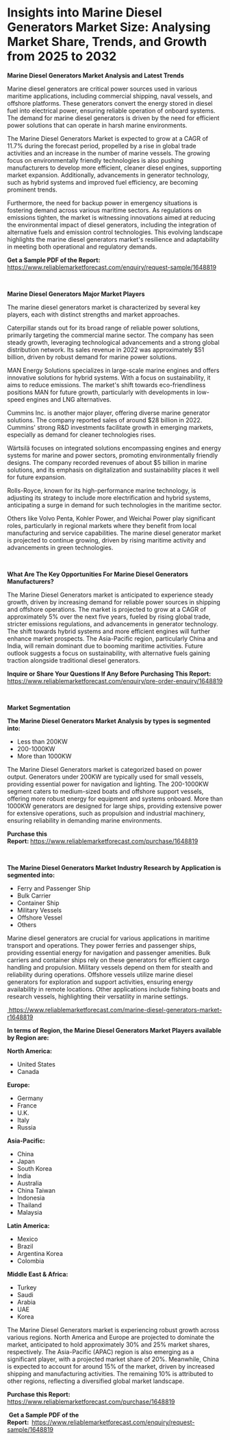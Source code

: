 <p><h1>Insights into Marine Diesel Generators Market Size: Analysing Market Share, Trends, and Growth from 2025 to 2032</h1></p><p><strong>Marine Diesel Generators Market Analysis and Latest Trends</strong></p>
<p><p>Marine diesel generators are critical power sources used in various maritime applications, including commercial shipping, naval vessels, and offshore platforms. These generators convert the energy stored in diesel fuel into electrical power, ensuring reliable operation of onboard systems. The demand for marine diesel generators is driven by the need for efficient power solutions that can operate in harsh marine environments.</p><p>The Marine Diesel Generators Market is expected to grow at a CAGR of 11.7% during the forecast period, propelled by a rise in global trade activities and an increase in the number of marine vessels. The growing focus on environmentally friendly technologies is also pushing manufacturers to develop more efficient, cleaner diesel engines, supporting market expansion. Additionally, advancements in generator technology, such as hybrid systems and improved fuel efficiency, are becoming prominent trends.</p><p>Furthermore, the need for backup power in emergency situations is fostering demand across various maritime sectors. As regulations on emissions tighten, the market is witnessing innovations aimed at reducing the environmental impact of diesel generators, including the integration of alternative fuels and emission control technologies. This evolving landscape highlights the marine diesel generators market's resilience and adaptability in meeting both operational and regulatory demands.</p></p>
<p><strong>Get a Sample PDF of the Report:&nbsp;</strong> <a href="https://www.reliablemarketforecast.com/enquiry/request-sample/1648819?utm_campaign=2994&utm_medium=2&utm_source=Github&utm_content=ia&utm_term=16042025&utm_id=marine-diesel-generators">https://www.reliablemarketforecast.com/enquiry/request-sample/1648819</a></p>
<p>&nbsp;</p>
<p><strong>Marine Diesel Generators Major Market Players</strong></p>
<p><p>The marine diesel generators market is characterized by several key players, each with distinct strengths and market approaches. </p><p>Caterpillar stands out for its broad range of reliable power solutions, primarily targeting the commercial marine sector. The company has seen steady growth, leveraging technological advancements and a strong global distribution network. Its sales revenue in 2022 was approximately $51 billion, driven by robust demand for marine power solutions.</p><p>MAN Energy Solutions specializes in large-scale marine engines and offers innovative solutions for hybrid systems. With a focus on sustainability, it aims to reduce emissions. The market's shift towards eco-friendliness positions MAN for future growth, particularly with developments in low-speed engines and LNG alternatives.</p><p>Cummins Inc. is another major player, offering diverse marine generator solutions. The company reported sales of around $28 billion in 2022. Cummins' strong R&D investments facilitate growth in emerging markets, especially as demand for cleaner technologies rises.</p><p>Wärtsilä focuses on integrated solutions encompassing engines and energy systems for marine and power sectors, promoting environmentally friendly designs. The company recorded revenues of about $5 billion in marine solutions, and its emphasis on digitalization and sustainability places it well for future expansion.</p><p>Rolls-Royce, known for its high-performance marine technology, is adjusting its strategy to include more electrification and hybrid systems, anticipating a surge in demand for such technologies in the maritime sector.</p><p>Others like Volvo Penta, Kohler Power, and Weichai Power play significant roles, particularly in regional markets where they benefit from local manufacturing and service capabilities. The marine diesel generator market is projected to continue growing, driven by rising maritime activity and advancements in green technologies.</p></p>
<p>&nbsp;</p>
<p><strong>What Are The Key Opportunities For Marine Diesel Generators Manufacturers?</strong></p>
<p><p>The Marine Diesel Generators market is anticipated to experience steady growth, driven by increasing demand for reliable power sources in shipping and offshore operations. The market is projected to grow at a CAGR of approximately 5% over the next five years, fueled by rising global trade, stricter emissions regulations, and advancements in generator technology. The shift towards hybrid systems and more efficient engines will further enhance market prospects. The Asia-Pacific region, particularly China and India, will remain dominant due to booming maritime activities. Future outlook suggests a focus on sustainability, with alternative fuels gaining traction alongside traditional diesel generators.</p></p>
<p><strong>Inquire or Share Your Questions If Any Before Purchasing This Report:</strong> <a href="https://www.reliablemarketforecast.com/enquiry/pre-order-enquiry/1648819?utm_campaign=2994&utm_medium=2&utm_source=Github&utm_content=ia&utm_term=16042025&utm_id=marine-diesel-generators">https://www.reliablemarketforecast.com/enquiry/pre-order-enquiry/1648819</a></p>
<p>&nbsp;</p>
<p><strong>Market Segmentation</strong></p>
<p><strong>The Marine Diesel Generators Market Analysis by types is segmented into:</strong></p>
<p><ul><li>Less than 200KW</li><li>200-1000KW</li><li>More than 1000KW</li></ul></p>
<p><p>The Marine Diesel Generators market is categorized based on power output. Generators under 200KW are typically used for small vessels, providing essential power for navigation and lighting. The 200-1000KW segment caters to medium-sized boats and offshore support vessels, offering more robust energy for equipment and systems onboard. More than 1000KW generators are designed for large ships, providing extensive power for extensive operations, such as propulsion and industrial machinery, ensuring reliability in demanding marine environments.</p></p>
<p><strong>Purchase this Report:&nbsp;</strong><a href="https://www.reliablemarketforecast.com/purchase/1648819?utm_campaign=2994&utm_medium=2&utm_source=Github&utm_content=ia&utm_term=16042025&utm_id=marine-diesel-generators">https://www.reliablemarketforecast.com/purchase/1648819</a></p>
<p>&nbsp;</p>
<p><strong>The Marine Diesel Generators Market Industry Research by Application is segmented into:</strong></p>
<p><ul><li>Ferry and Passenger Ship</li><li>Bulk Carrier</li><li>Container Ship</li><li>Military Vessels</li><li>Offshore Vessel</li><li>Others</li></ul></p>
<p><p>Marine diesel generators are crucial for various applications in maritime transport and operations. They power ferries and passenger ships, providing essential energy for navigation and passenger amenities. Bulk carriers and container ships rely on these generators for efficient cargo handling and propulsion. Military vessels depend on them for stealth and reliability during operations. Offshore vessels utilize marine diesel generators for exploration and support activities, ensuring energy availability in remote locations. Other applications include fishing boats and research vessels, highlighting their versatility in marine settings.</p></p>
<p><a href="https://www.reliablemarketforecast.com/marine-diesel-generators-market-r1648819?utm_campaign=2994&utm_medium=2&utm_source=Github&utm_content=ia&utm_term=16042025&utm_id=marine-diesel-generators">&nbsp;https://www.reliablemarketforecast.com/marine-diesel-generators-market-r1648819</a></p>
<p><strong>In terms of Region, the Marine Diesel Generators Market Players available by Region are:</strong></p>
<p>
    <p> <strong> North America: </strong>
        <ul>
            <li>United States</li>
            <li>Canada</li>
        </ul>
        </p> 
    <p> <strong> Europe: </strong>
        <ul>
            <li>Germany</li>
            <li>France</li>
            <li>U.K.</li>
            <li>Italy</li>
            <li>Russia</li>
        </ul>
        </p> 
    <p> <strong> Asia-Pacific: </strong>
        <ul>
            <li>China</li>
            <li>Japan</li>
            <li>South Korea</li>
            <li>India</li>
            <li>Australia</li>
            <li>China Taiwan</li>
            <li>Indonesia</li>
            <li>Thailand</li>
            <li>Malaysia</li>
        </ul>
        </p> 
    <p> <strong> Latin America: </strong>
        <ul>
            <li>Mexico</li>
            <li>Brazil</li>
            <li>Argentina Korea</li>
            <li>Colombia</li>
        </ul>
        </p> 
    <p> <strong> Middle East & Africa: </strong>
        <ul>
            <li>Turkey</li>
            <li>Saudi</li>
            <li>Arabia</li>
            <li>UAE</li>
            <li>Korea</li>
        </ul>
    </p>
    </p>
<p><p>The Marine Diesel Generators market is experiencing robust growth across various regions. North America and Europe are projected to dominate the market, anticipated to hold approximately 30% and 25% market shares, respectively. The Asia-Pacific (APAC) region is also emerging as a significant player, with a projected market share of 20%. Meanwhile, China is expected to account for around 15% of the market, driven by increased shipping and manufacturing activities. The remaining 10% is attributed to other regions, reflecting a diversified global market landscape.</p></p>
<p><strong>Purchase this Report: </strong><a href="https://www.reliablemarketforecast.com/purchase/1648819?utm_campaign=2994&utm_medium=2&utm_source=Github&utm_content=ia&utm_term=16042025&utm_id=marine-diesel-generators">https://www.reliablemarketforecast.com/purchase/1648819</a></p>
<p>&nbsp;<strong>Get a Sample PDF of the Report:&nbsp;&nbsp;</strong><a href="https://www.reliablemarketforecast.com/enquiry/request-sample/1648819?utm_campaign=2994&utm_medium=2&utm_source=Github&utm_content=ia&utm_term=16042025&utm_id=marine-diesel-generators">https://www.reliablemarketforecast.com/enquiry/request-sample/1648819</a></p>
<p><strong></strong></p>
<p><p></p><p></p><p></p></p>